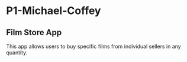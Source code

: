 # P1-Michael-Coffey
## Film Store App
This app allows users to buy specific films from individual sellers in any quantity.
